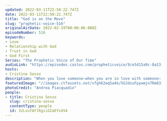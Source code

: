 ```yaml
---
updated: 2022-03-11T22:50:22.747Z
date: 2022-03-11T22:50:22.747Z
title: "God is on the Move"
slug: "prophetic-voice-516"
originalAirDate: 2022-02-19T00:00:00.000Z
episodeNumber: 516
keywords:
- Love
- Relationship with God
- Trust in God
- God First
Series: "The Prophetic Voice of Our Time"
audioLink: "https://episodes.castos.com/propheticvoice/9/e5d15a9c-8a13-4161-9407-653706a79e9e/02-19-20-22-The-Prophetic-Voice-of-our-Time-mixdown-.mp3"
hosts:
- Cristina Sosso
description: "When you love someone—when you are in love with someone— you consider them in all of your choices. This is how we must love God. When we grow our personal relationship with Him, that is when we can fully follow Him, because we know deep in our hearts that anywhere He takes us is the best place we can go. God is on the move, let us pursue Him."
featuredImage: "//images.ctfassets.net/vfgh62eq5a4k/5GJdzuFpywmjn7Rm8314Ik/cef06d89d0aa488399e7c0b55fee3dc1/pexels-andrea-piacquadio-3779751.jpg"
photoCredit: "Andrea Piacquadio"
people:
- title: Cristina Sosso
  slug: cristina-sosso
  contentType: people
  id: 3zLvufAtlKgiiGIaEYs4S4
---
```

